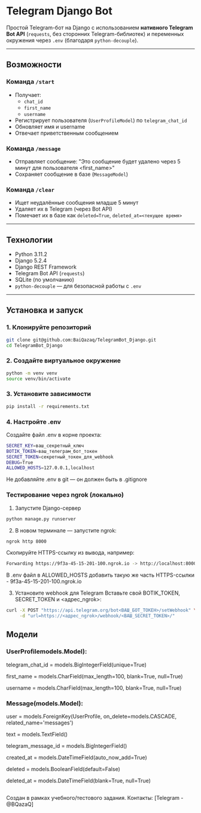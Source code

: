 # Telegram Django Bot

Простой Telegram-бот на Django с использованием **нативного Telegram Bot API** (`requests`, без сторонних Telegram-библиотек) и переменных окружения через `.env` (благодаря `python-decouple`).

---

## Возможности

### Команда `/start`
- Получает:
  - `chat_id`
  - `first_name`
  - `username`
- Регистрирует пользователя (`UserProfileModel`) по `telegram_chat_id`
- Обновляет имя и username
- Отвечает приветственным сообщением

### Команда `/message`
- Отправляет сообщение:
   "Это сообщение будет удалено через 5 минут для пользователя <first_name>"
- Сохраняет сообщение в базе (`MessageModel`)

### Команда `/clear`
- Ищет неудалённые сообщения младше 5 минут
- Удаляет их в Telegram (через Bot API)
- Помечает их в базе как `deleted=True`, `deleted_at=<текущее время>`

---

## Технологии

- Python 3.11.2
- Django 5.2.4
- Django REST Framework
- Telegram Bot API (`requests`)
- SQLite (по умолчанию)
- `python-decouple` — для безопасной работы с `.env`

---

## Установка и запуск

### 1. Клонируйте репозиторий

```bash
git clone git@github.com:BaiQazaq/TelegramBot_Django.git 
cd TelegramBot_Django
```
### 2. Создайте виртуальное окружение
```bash
python -m venv venv
source venv/bin/activate
```
### 3. Установите зависимости
```bash
pip install -r requirements.txt
```
### 4. Настройте .env
Создайте файл .env в корне проекта:
```bash
SECRET_KEY=ваш_секретный_ключ
BOTIK_TOKEN=ваш_телеграм_бот_токен
SECRET_TOKEN=секретный_токен_для_webhook
DEBUG=True
ALLOWED_HOSTS=127.0.0.1,localhost
```
Не добавляйте .env в git — он должен быть в .gitignore

### Тестирование через ngrok (локально)

1. Запустите Django-сервер
```bash
python manage.py runserver
```
2. В новом терминале — запустите ngrok:
```bash
ngrok http 8000
```
Скопируйте HTTPS-ссылку из вывода, например:
```bash
Forwarding https://9f3a-45-15-201-100.ngrok.io -> http://localhost:8000
```
В .env файл в ALLOWED_HOSTS добавить такую же часть HTTPS-ссылки - 9f3a-45-15-201-100.ngrok.io

3. Установите webhook для Telegram
Вставьте свой BOTIK_TOKEN, SECRET_TOKEN и <адрес_ngrok>:
```bash
curl -X POST "https://api.telegram.org/bot<ВАШ_БОТ_ТОКЕН>/setWebhook" \
     -d "url=https://<адрес_ngrok>/webhook/<ВАШ_SECRET_TOKEN>/"
```


## Модели

### UserProfilemodels.Model):
telegram_chat_id = models.BigIntegerField(unique=True)

first_name = models.CharField(max_length=100, blank=True, null=True)

username = models.CharField(max_length=100, blank=True, null=True)

### Message(models.Model):
user = models.ForeignKey(UserProfile, on_delete=models.CASCADE, related_name='messages')

text = models.TextField()

telegram_message_id = models.BigIntegerField()

created_at = models.DateTimeField(auto_now_add=True)

deleted = models.BooleanField(default=False)

deleted_at = models.DateTimeField(blank=True, null=True)

##
Создан в рамках учебного/тестового задания.
Контакты: [Telegram - @BQazaQ]









